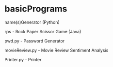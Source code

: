 # basicPrograms
name(s)Generator (Python)

rps - Rock Paper Scissor Game (Java)

pwd.py - Password Generator

movieReview.py - Movie Review Sentiment Analysis

Printer.py - Printer
